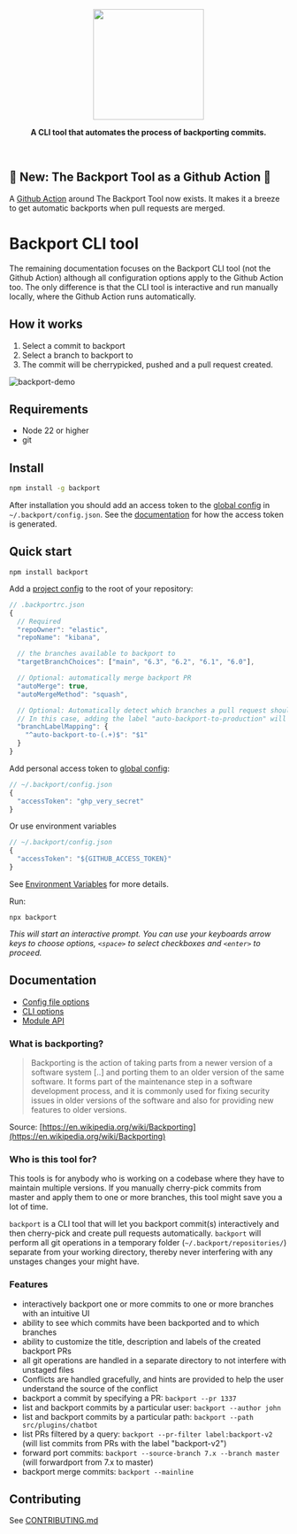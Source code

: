 <div align="center">
 <img src="https://user-images.githubusercontent.com/209966/148229483-9f867a20-da7d-4cff-8c52-fcb27d482b89.png" height="200">
 <p>
    <b>A CLI tool that automates the process of backporting commits.</b>
 </p>
 <br>
</div>

## 🎉 New: The Backport Tool as a Github Action 🎉

A [Github Action](https://github.com/sorenlouv/backport-github-action) around The Backport Tool now exists. It makes it a breeze to get automatic backports when pull requests are merged.

# Backport CLI tool

The remaining documentation focuses on the Backport CLI tool (not the Github Action) although all configuration options apply to the Github Action too. The only difference is that the CLI tool is interactive and run manually locally, where the Github Action runs automatically.

## How it works

1. Select a commit to backport
2. Select a branch to backport to
3. The commit will be cherrypicked, pushed and a pull request created.

![backport-demo](https://user-images.githubusercontent.com/209966/80993576-95766380-8e3b-11ea-9efd-b35eb2e6a9ec.gif)

## Requirements

- Node 22 or higher
- git

## Install

```sh
npm install -g backport
```

After installation you should add an access token to the [global config](/docs/config-file-options.md#global-config-backportconfigjson) in `~/.backport/config.json`. See the [documentation](/docs/config-file-options.md#accesstoken-required) for how the access token is generated.

## Quick start

```
npm install backport
```

Add a [project config](/docs/config-file-options.md#project-config-backportrcjson) to the root of your repository:

```js
// .backportrc.json
{
  // Required
  "repoOwner": "elastic",
  "repoName": "kibana",

  // the branches available to backport to
  "targetBranchChoices": ["main", "6.3", "6.2", "6.1", "6.0"],

  // Optional: automatically merge backport PR
  "autoMerge": true,
  "autoMergeMethod": "squash",

  // Optional: Automatically detect which branches a pull request should be backported to based on the pull request labels.
  // In this case, adding the label "auto-backport-to-production" will backport the PR to the "production" branch
  "branchLabelMapping": {
    "^auto-backport-to-(.+)$": "$1"
  }
}
```

Add personal access token to [global config](/docs/config-file-options.md#global-config-backportconfigjson):

```js
// ~/.backport/config.json
{
  "accessToken": "ghp_very_secret"
}
```

Or use environment variables

```js
// ~/.backport/config.json
{
  "accessToken": "${GITHUB_ACCESS_TOKEN}"
}
```

See [Environment Variables](/docs/config-file-options.md#environment-variables) for more details.

Run:

```
npx backport
```

_This will start an interactive prompt. You can use your keyboards arrow keys to choose options, `<space>` to select checkboxes and `<enter>` to proceed._

## Documentation

- [Config file options](/docs/config-file-options.md)
- [CLI options](/docs/cli-options.md)
- [Module API](/docs/api.md)

### What is backporting?

> Backporting is the action of taking parts from a newer version of a software system [..] and porting them to an older version of the same software. It forms part of the maintenance step in a software development process, and it is commonly used for fixing security issues in older versions of the software and also for providing new features to older versions.

Source: [https://en.wikipedia.org/wiki/Backporting](https://en.wikipedia.org/wiki/Backporting)

### Who is this tool for?

This tools is for anybody who is working on a codebase where they have to maintain multiple versions. If you manually cherry-pick commits from master and apply them to one or more branches, this tool might save you a lot of time.

`backport` is a CLI tool that will let you backport commit(s) interactively and then cherry-pick and create pull requests automatically. `backport` will perform all git operations in a temporary folder (`~/.backport/repositories/`) separate from your working directory, thereby never interfering with any unstages changes your might have.

### Features

- interactively backport one or more commits to one or more branches with an intuitive UI
- ability to see which commits have been backported and to which branches
- ability to customize the title, description and labels of the created backport PRs
- all git operations are handled in a separate directory to not interfere with unstaged files
- Conflicts are handled gracefully, and hints are provided to help the user understand the source of the conflict
- backport a commit by specifying a PR: `backport --pr 1337`
- list and backport commits by a particular user: `backport --author john`
- list and backport commits by a particular path: `backport --path src/plugins/chatbot`
- list PRs filtered by a query: `backport --pr-filter label:backport-v2` (will list commits from PRs with the label "backport-v2")
- forward port commits: `backport --source-branch 7.x --branch master` (will forwardport from 7.x to master)
- backport merge commits: `backport --mainline`

## Contributing

See [CONTRIBUTING.md](https://github.com/sorenlouv/backport/blob/master/CONTRIBUTING.md)
